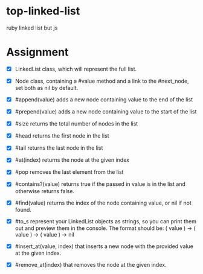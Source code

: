 # top-linked-list

ruby linked list but js

# Assignment

- [x] LinkedList class, which will represent the full list.
- [x] Node class, containing a #value method and a link to the #next_node, set both as nil by default.

- [x] #append(value) adds a new node containing value to the end of the list
- [x] #prepend(value) adds a new node containing value to the start of the list
- [x] #size returns the total number of nodes in the list
- [x] #head returns the first node in the list
- [x] #tail returns the last node in the list
- [x] #at(index) returns the node at the given index
- [x] #pop removes the last element from the list
- [x] #contains?(value) returns true if the passed in value is in the list and otherwise returns false.
- [x] #find(value) returns the index of the node containing value, or nil if not found.
- [x] #to_s represent your LinkedList objects as strings, so you can print them out and preview them in the console. The format should be: ( value ) -> ( value ) -> ( value ) -> nil

- [x] #insert_at(value, index) that inserts a new node with the provided value at the given index.
- [x] #remove_at(index) that removes the node at the given index.
